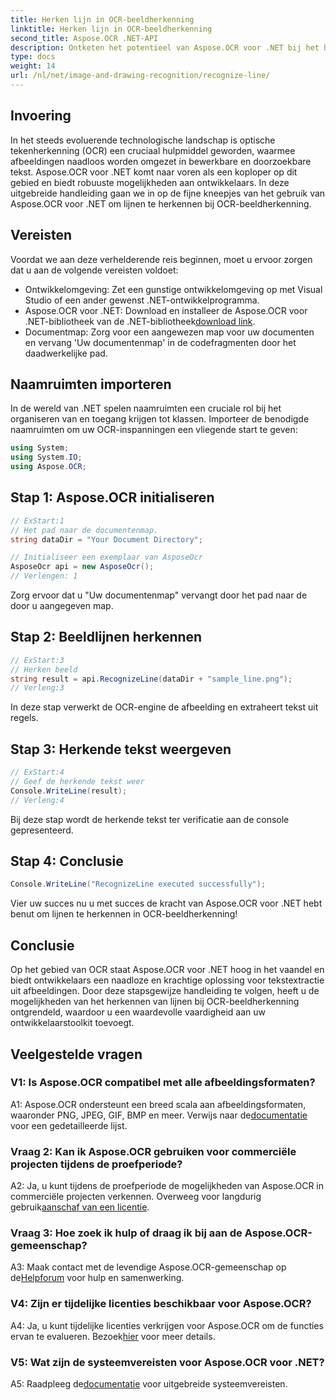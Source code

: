 ```yaml
---
title: Herken lijn in OCR-beeldherkenning
linktitle: Herken lijn in OCR-beeldherkenning
second_title: Aspose.OCR .NET-API
description: Ontketen het potentieel van Aspose.OCR voor .NET bij het herkennen van lijnen in OCR-beeldherkenning. Een handleiding voor ontwikkelaars voor het naadloos extraheren van tekst uit afbeeldingen.
type: docs
weight: 14
url: /nl/net/image-and-drawing-recognition/recognize-line/
---
```

## Invoering

In het steeds evoluerende technologische landschap is optische tekenherkenning (OCR) een cruciaal hulpmiddel geworden, waarmee afbeeldingen naadloos worden omgezet in bewerkbare en doorzoekbare tekst. Aspose.OCR voor .NET komt naar voren als een koploper op dit gebied en biedt robuuste mogelijkheden aan ontwikkelaars. In deze uitgebreide handleiding gaan we in op de fijne kneepjes van het gebruik van Aspose.OCR voor .NET om lijnen te herkennen bij OCR-beeldherkenning.

## Vereisten

Voordat we aan deze verhelderende reis beginnen, moet u ervoor zorgen dat u aan de volgende vereisten voldoet:

- Ontwikkelomgeving: Zet een gunstige ontwikkelomgeving op met Visual Studio of een ander gewenst .NET-ontwikkelprogramma.
-  Aspose.OCR voor .NET: Download en installeer de Aspose.OCR voor .NET-bibliotheek van de .NET-bibliotheek[download link](https://releases.aspose.com/ocr/net/).
- Documentmap: Zorg voor een aangewezen map voor uw documenten en vervang 'Uw documentenmap' in de codefragmenten door het daadwerkelijke pad.

## Naamruimten importeren

In de wereld van .NET spelen naamruimten een cruciale rol bij het organiseren van en toegang krijgen tot klassen. Importeer de benodigde naamruimten om uw OCR-inspanningen een vliegende start te geven:

```csharp
using System;
using System.IO;
using Aspose.OCR;
```

## Stap 1: Aspose.OCR initialiseren

```csharp
// ExStart:1
// Het pad naar de documentenmap.
string dataDir = "Your Document Directory";

// Initialiseer een exemplaar van AsposeOcr
AsposeOcr api = new AsposeOcr();
// Verlengen: 1
```

Zorg ervoor dat u "Uw documentenmap" vervangt door het pad naar de door u aangegeven map.

## Stap 2: Beeldlijnen herkennen

```csharp
// ExStart:3
// Herken beeld
string result = api.RecognizeLine(dataDir + "sample_line.png");
// Verleng:3
```

In deze stap verwerkt de OCR-engine de afbeelding en extraheert tekst uit regels.

## Stap 3: Herkende tekst weergeven

```csharp
// ExStart:4
// Geef de herkende tekst weer
Console.WriteLine(result);
// Verleng:4
```

Bij deze stap wordt de herkende tekst ter verificatie aan de console gepresenteerd.

## Stap 4: Conclusie

```csharp
Console.WriteLine("RecognizeLine executed successfully");
```

Vier uw succes nu u met succes de kracht van Aspose.OCR voor .NET hebt benut om lijnen te herkennen in OCR-beeldherkenning!

## Conclusie

Op het gebied van OCR staat Aspose.OCR voor .NET hoog in het vaandel en biedt ontwikkelaars een naadloze en krachtige oplossing voor tekstextractie uit afbeeldingen. Door deze stapsgewijze handleiding te volgen, heeft u de mogelijkheden van het herkennen van lijnen bij OCR-beeldherkenning ontgrendeld, waardoor u een waardevolle vaardigheid aan uw ontwikkelaarstoolkit toevoegt.

## Veelgestelde vragen

### V1: Is Aspose.OCR compatibel met alle afbeeldingsformaten?

 A1: Aspose.OCR ondersteunt een breed scala aan afbeeldingsformaten, waaronder PNG, JPEG, GIF, BMP en meer. Verwijs naar de[documentatie](https://reference.aspose.com/ocr/net/) voor een gedetailleerde lijst.

### Vraag 2: Kan ik Aspose.OCR gebruiken voor commerciële projecten tijdens de proefperiode?

 A2: Ja, u kunt tijdens de proefperiode de mogelijkheden van Aspose.OCR in commerciële projecten verkennen. Overweeg voor langdurig gebruik[aanschaf van een licentie](https://purchase.aspose.com/buy).

### Vraag 3: Hoe zoek ik hulp of draag ik bij aan de Aspose.OCR-gemeenschap?

 A3: Maak contact met de levendige Aspose.OCR-gemeenschap op de[Helpforum](https://forum.aspose.com/c/ocr/16) voor hulp en samenwerking.

### V4: Zijn er tijdelijke licenties beschikbaar voor Aspose.OCR?

A4: Ja, u kunt tijdelijke licenties verkrijgen voor Aspose.OCR om de functies ervan te evalueren. Bezoek[hier](https://purchase.aspose.com/temporary-license/) voor meer details.

### V5: Wat zijn de systeemvereisten voor Aspose.OCR voor .NET?

 A5: Raadpleeg de[documentatie](https://reference.aspose.com/ocr/net/) voor uitgebreide systeemvereisten.